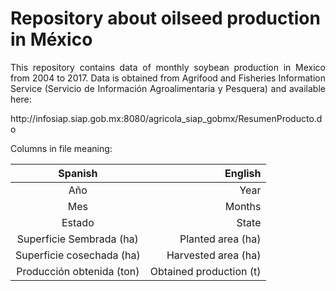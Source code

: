 # Repository about oilseed production in México 

<p align="justify">
This repository contains data of monthly soybean production in Mexico from 2004 to 2017. 
Data is obtained from Agrifood and Fisheries Information Service (Servicio de Información Agroalimentaria y Pesquera) and available here: 
</p>
http://infosiap.siap.gob.mx:8080/agricola_siap_gobmx/ResumenProducto.do

Columns in file meaning:

| Spanish  | English | 
| :-------: | ------:|
| Año       | Year  | 
| Mes      | Months  | 
| Estado      | State  | 
| Superficie Sembrada (ha)      | Planted area (ha)  |
| Superficie cosechada (ha)      | Harvested area (ha)  |
| Producción obtenida (ton)     | Obtained production (t)  |
